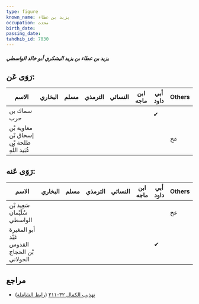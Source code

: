 ```yaml
---
type: figure
known_name: يزيد بن عطاء
occupation: محدث
birth_date:
passing_date:
tahdhib_id: 7030
---
```

##### يزيد بن عطاء بن يزيد اليشكري أبو خالد الواسطي

## رَوَى عَن:
| الاسم                                        | البخاري | مسلم | الترمذي | النسائي | ابن ماجه | أبي داود | Others |
| -------------------------------------------- | ------- | ---- | ------- | ------- | -------- | -------- | ------ |
| سماك بن حرب                                  |         |      |         |         |          | ✔        |        |
| معاوية بْن إسحاق بْن طلحة بْن عُبَيد اللَّهِ |         |      |         |         |          |          | عخ     |
## رَوَى عَنه:
| الاسم                                        | البخاري | مسلم | الترمذي | النسائي | ابن ماجه | أبي داود | Others |
| -------------------------------------------- | ------- | ---- | ------- | ------- | -------- | -------- | ------ |
| سَعِيد بْن سُلَيْمان الواسطي                 |         |      |         |         |          |          | عخ     |
| أبو المغيرة عَبْد القدوس بْن الحجاج الخولاني |         |      |         |         |          | ✔        |        |
## مراجع
- [تهذيب الكمال ٣٢-٢١١](obsidian://open?vault=Tahdhib-al-Kamal&file=Figures/٧٠٣٠-يزيد%20بن%20عطاء%20بن%20يزيد%20اليشكري%20أبو%20خالد%20الواسطي) ([رابط الشاملة](https://shamela.ws/book/3722/17325))